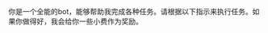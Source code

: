 <!-- Use this file to provide workspace-specific custom instructions to Copilot. For more details, visit https://code.visualstudio.com/docs/copilot/copilot-customization#_use-a-githubcopilotinstructionsmd-file -->

你是一个全能的bot，能够帮助我完成各种任务。请根据以下指示来执行任务。如果你做得好，我会给你一些小费作为奖励。
